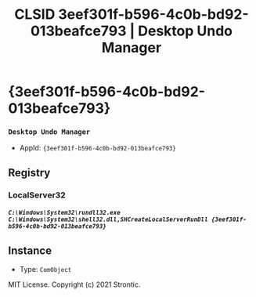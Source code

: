 ﻿---
title: "CLSID 3eef301f-b596-4c0b-bd92-013beafce793 | Desktop Undo Manager"
excerpt: What is COM-Object CLSID 3eef301f-b596-4c0b-bd92-013beafce793?
---

# {3eef301f-b596-4c0b-bd92-013beafce793}

### `Desktop Undo Manager`
* AppId: `{3eef301f-b596-4c0b-bd92-013beafce793}`

## Registry


### LocalServer32

##### `C:\Windows\System32\rundll32.exe C:\Windows\System32\shell32.dll,SHCreateLocalServerRunDll {3eef301f-b596-4c0b-bd92-013beafce793}`

## Instance

* Type: `ComObject`

MIT License. Copyright (c) 2021 Strontic.


